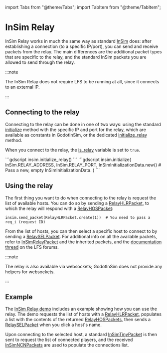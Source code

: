 import Tabs from "@theme/Tabs";
import TabItem from "@theme/TabItem";

# InSim Relay

InSim Relay works in much the same way as standard [InSim](./insim) does: after establishing a
connection (to a specific IP/port), you can send and receive packets from the relay. The main
differences are the additional packet types that are specific to the relay, and the standard InSim
packets you are allowed to send through the relay.

:::note

The InSim Relay does not require LFS to be running at all, since it connects to an external IP.

:::

## Connecting to the relay

Connecting to the relay can be done in one of two ways: using the standard
[initialize](/class_ref/InSim.mdx#method_initialize) method with the specific IP
and port for the relay, which are available as constants in GodotInSim, or the dedicated
[initialize_relay](/class_ref/InSim.mdx#method_initialize_relay) method.

When you connect to the relay, the [is_relay](/class_ref/InSim.mdx#property_is_relay)
variable is set to `true`.

<Tabs>
	<TabItem value="initialize_relay" label="initialize_relay" default>
```gdscript
insim.initialize_relay()
```
	</TabItem>
	<TabItem value="initialize" label="initialize">
```gdscript
insim.initialize(
	InSim.RELAY_ADDRESS,
	InSim.RELAY_PORT,
	InSimInitializationData.new()  # Pass a new, empty InSimInitializationData.
)
```
	</TabItem>
</Tabs>

## Using the relay

The first thing you want to do when connecting to the relay is request the list of available hosts.
You can do so by sending a [RelayHLRPacket](/class_ref/RelayHLRPacket.mdx), to which the relay will
respond with a [RelayHOSPacket](/class_ref/RelayHOSPacket.mdx):

```gdscript
insim.send_packet(RelayHLRPacket.create(1))  # You need to pass a req_i (request ID)
```

From the list of hosts, you can then select a specific host to connect to by sending a
[RelaySELPacket](/class_ref/RelaySELPacket.mdx). For additional info on all the available packets,
refer to [InSimRelayPacket](/class_ref/InSimRelayPacket.mdx) and the inherited packets, and the
[documentation thread](https://www.lfs.net/forum/thread/30740) on the LFS forums.

:::note

The relay is also available via websockets; GodotInSim does not provide any helpers for websockets.

:::

## Example

The [InSim Relay demo](/guides/demos/relay/demo_relay.md) includes an example showing how you can use the
relay. The demo requests the list of hosts with a [RelayHLRPacket](/class_ref/RelayHLRPacket.mdx),
populates a list with the contents of the returned [RelayHOSPackets](/class_ref/RelayHOSPacket.mdx),
then sends a [RelaySELPacket](/class_ref/RelaySELPacket.mdx) when you click a host's name.

Upon connecting to the selected host, a standard [InSimTinyPacket](/class_ref/InSimTinyPacket.mdx)
is then sent to request the list of connected players, and the received
[InSimNCNPackets](/class_ref/InSimNCNPacket.mdx) are used to populate the connections list.
